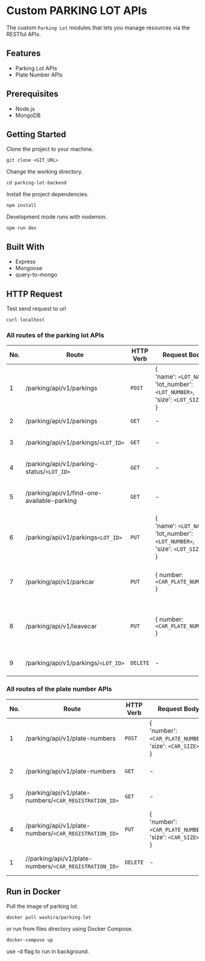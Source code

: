 # Custom PARKING LOT APIs

The custom `Parking Lot` modules that lets you manage resources via the RESTful APIs.

## Features

- Parking Lot APIs
- Plate Number APIs

## Prerequisites

- Node.js
- MongoDB

## Getting Started

Clone the project to your machine.

```
git clone <GIT_URL>
```

Change the working directory.

```
cd parking-lot-backend
```

Install the project dependencies.

```
npm install
```

Development mode runs with nodemon.

```
npm run dev
```

## Built With

- Express
- Mongoose
- query-to-mongo

## HTTP Request

Test send request to url

```
curl localhost
```

### All routes of the parking lot APIs

| No. | Route | HTTP Verb | Request Body | Request Query | Description |
|------|------|------|----------|---------|---------|
| 1 | /parking/api/v1/parkings | `POST` | {<br> 'name': `<LOT_NAME>`,<br> 'lot_number': `<LOT_NUMBER>`, <br>'size': `<LOT_SIZE>`<br>} | - | Create a new parking lot |
| 2 | /parking/api/v1/parkings | `GET` | - | - | Get all parking lots |
| 3 | /parking/api/v1/parkings/`<LOT_ID>` | `GET` | - | - | Get a parking lot by id |
| 4 | /parking/api/v1/parking-status/`<LOT_ID>` | `GET` | - | - | Get a parking lot status by id |
| 5 | /parking/api/v1/find-one-available-parking | `GET` | - | size=`<LOT_SIZE>` | Get a first available parking lot by size |
| 6 | /parking/api/v1/parkings`<LOT_ID>` | `PUT` | {<br> 'name': `<LOT_NAME>`,<br> 'lot_number': `<LOT_NUMBER>`, <br>'size': `<LOT_SIZE>`<br>} | - | Update the parking lot by id |
| 7 | /parking/api/v1/parkcar | `PUT` | { number: `<CAR_PLATE_NUMBER>` } | - | Update the parking lot by id when any car go to PARK |
| 8 | /parking/api/v1/leavecar | `PUT` | { number: `<CAR_PLATE_NUMBER>` } | - | Update the parking lot by id when any car LEAVE the parking lot |
| 9 | /parking/api/v1/parkings/`<LOT_ID>` | `DELETE` | - | - | Delete the parking lot by id |

### All routes of the plate number APIs

| No. | Route | HTTP Verb | Request Body | Request Query | Description |
|------|------|------|----------|---------|---------|
| 1 | /parking/api/v1/plate-numbers | `POST` | {<br> 'number': `<CAR_PLATE_NUMBER>`, <br>'size': `<CAR_SIZE>`<br>} | - | Create a new car |
| 2 | /parking/api/v1/plate-numbers | `GET` | - | - | Get all registration car |
| 3 | /parking/api/v1/plate-numbers/`<CAR_REGISTRATION_ID>` | `GET` | - | - | Get a registration car by id |
| 4 | /parking/api/v1/plate-numbers/`<CAR_REGISTRATION_ID>` | `PUT` | {<br> 'number': `<CAR_PLATE_NUMBER>`, <br>'size': `<CAR_SIZE>`<br>} | - | Update the registration car by id |
| 1 | //parking/api/v1/plate-numbers/`<CAR_REGISTRATION_ID>` | `DELETE` | - | - | Delete the registration car by id |

## Run in Docker

Pull the image of parking lot.

```
docker pull washira/parking-lot
```

or run from files directory using Docker Compose.

```
docker-compose up
```

use -d flag to run in background.